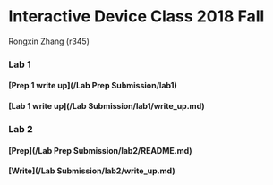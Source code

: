 # Interactive Device Class 2018 Fall

Rongxin Zhang (r345)

### Lab 1
#### [Prep 1 write up](/Lab Prep Submission/lab1)
#### [Lab 1 write up](/Lab Submission/lab1/write_up.md)

### Lab 2
#### [Prep](/Lab Prep Submission/lab2/README.md)
#### [Write](/Lab Submission/lab2/write_up.md)
